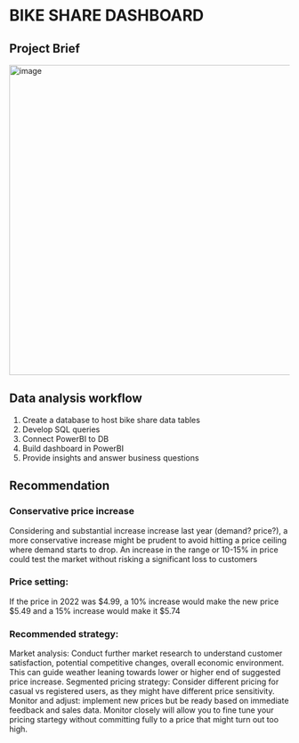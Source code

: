 # BIKE SHARE DASHBOARD
## Project Brief

<img width="557" alt="image" src="https://github.com/user-attachments/assets/58113ba9-ae9b-43ca-bbe3-7897639bb61e" />

## Data analysis workflow
1. Create a database to host bike share data tables
2. Develop SQL queries
3. Connect PowerBI to DB
4. Build dashboard in PowerBI
5. Provide insights and answer business questions

## Recommendation
### Conservative price increase
Considering and substantial increase increase last year (demand? price?), a more conservative increase might be prudent to avoid hitting a price ceiling where demand starts to drop. An increase in the range or 10-15% in price could test the market without risking a significant loss to customers
### Price setting:
If the price in 2022 was $4.99, a 10% increase would make the new price $5.49 and a 15% increase would make it $5.74

### Recommended strategy: 
Market analysis: Conduct further market research to understand customer satisfaction, potential competitive changes, overall economic environment. This can guide weather leaning towards lower or higher end of suggested price increase.
Segmented pricing strategy: Consider different pricing for casual vs registered users, as they might have different price sensitivity.
Monitor and adjust: implement new prices but be ready based on immediate feedback and sales data. Monitor closely will allow you to fine tune your pricing startegy without committing fully to a price that might turn out too high.

